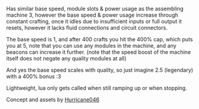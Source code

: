 Has similar base speed, module slots & power usage as the assembling machine 3,
however the base speed & power usage increase through constant crafting,
once it idles due to insufficient inputs or full output it resets,
however it lacks fluid connections and circuit connectors.

The base speed is 1, and after 400 crafts you hit the 400% cap, which puts you at 5,
note that you can use any modules in the machine, and any beacons can increase it further.
(note that the speed boost of the machine itself does not negate any quality modules at all)

And yes the base speed scales with quality, so just imagine 2.5 (legendary) with a 400% bonus :3

Lightweight, lua only gets called when still ramping up or when stopping.

Concept and assets by [Hurricane046](https://mods.factorio.com/user/Hurricane046)
